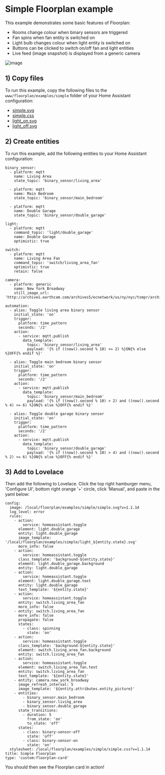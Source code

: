 # Simple Floorplan example #

This example demonstrates some basic features of Floorplan:

- Rooms change colour when binary sensors are triggered
- Fan spins when fan entity is switched on
- Light bulb changes colour when light entity is switched on
- Buttons can be clicked to switch on/off fan and light entities
- Live feed (image snapshot) is displayed from a generic camera

![image](https://user-images.githubusercontent.com/2073827/57652695-7b80b700-7613-11e9-874f-44b935b875aa.png)

## 1) Copy files

To run this example, copy the following files to the `www/floorplan/examples/simple` folder of your Home Assistant configuration:

- [simple.svg](https://raw.githubusercontent.com/pkozul/lovelace-floorplan/master/www/floorplan/examples/simple/simple.svg)
- [simple.css](https://raw.githubusercontent.com/pkozul/lovelace-floorplan/master/www/floorplan/examples/simple/simple.css)
- [light_on.svg](https://raw.githubusercontent.com/pkozul/lovelace-floorplan/master/www/floorplan/examples/simple/light_on.svg)
- [light_off.svg](https://raw.githubusercontent.com/pkozul/lovelace-floorplan/master/www/floorplan/examples/simple/light_off.svg)

## 2) Create entities

To run this example, add the following entities to your Home Assistant configuration:

```
binary_sensor:
  - platform: mqtt
    name: Living Area
    state_topic: 'binary_sensor/living_area'

  - platform: mqtt
    name: Main Bedroom
    state_topic: 'binary_sensor/main_bedroom'

  - platform: mqtt
    name: Double Garage
    state_topic: 'binary_sensor/double_garage'

light:
  - platform: mqtt
    command_topic: 'light/double_garage'
    name: Double Garage
    optimistic: true

switch:
  - platform: mqtt
    name: Living Area Fan
    command_topic: 'switch/living_area_fan'
    optimistic: true
    retain: false

camera:
  - platform: generic
    name: New York Broadway
    still_image_url: 'http://archives.earthcam.com/archives5/ecnetwork/us/ny/nyc/tsmpr/archive10/live2.jpg'

automation:
  - alias: Toggle living area binary sensor
    initial_state: 'on'
    trigger:
      platform: time_pattern
      seconds: '/2'
    action:
      - service: mqtt.publish
        data_template:
          topic: 'binary_sensor/living_area'
          payload: '{% if ((now().second % 10) <= 2) %}ON{% else %}OFF{% endif %}'

  - alias: Toggle main bedroom binary sensor
    initial_state: 'on'
    trigger:
      platform: time_pattern
      seconds: '/2'
    action:
      - service: mqtt.publish
        data_template:
          topic: 'binary_sensor/main_bedroom'
          payload: '{% if ((now().second % 10) > 2) and ((now().second % 4) <= 6) %}ON{% else %}OFF{% endif %}'

  - alias: Toggle double garage binary sensor
    initial_state: 'on'
    trigger:
      platform: time_pattern
      seconds: '/2'
    action:
      - service: mqtt.publish
        data_template:
          topic: 'binary_sensor/double_garage'
          payload: '{% if ((now().second % 10) > 4) and ((now().second % 2) <= 6) %}ON{% else %}OFF{% endif %}'
```

## 3) Add to Lovelace

Then add the following to Lovelace. Click the top right hamburger menu, 'Configure UI', bottom right orange '+' circle, click 'Manual', and paste in the yaml below:

```
config:
  image: /local/floorplan/examples/simple/simple.svg?v=1.1.14
  log_level: error
  rules:
    - action:
        service: homeassistant.toggle
      element: light.double_garage
      entity: light.double_garage
      image_template: '/local/floorplan/examples/simple/light_${entity.state}.svg'
      more_info: false
    - action:
        service: homeassistant.toggle
      class_template: 'background-${entity.state}'
      element: light.double_garage.background
      entity: light.double_garage
    - action:
        service: homeassistant.toggle
      element: light.double_garage.text
      entity: light.double_garage
      text_template: '${entity.state}'
    - action:
        service: homeassistant.toggle
      entity: switch.living_area_fan
      more_info: false
    - entity: switch.living_area_fan
      more_info: false
      propagate: false
      states:
        - class: spinning
          state: 'on'
    - action:
        service: homeassistant.toggle
      class_template: 'background-${entity.state}'
      element: switch.living_area_fan.background
      entity: switch.living_area_fan
    - action:
        service: homeassistant.toggle
      element: switch.living_area_fan.text
      entity: switch.living_area_fan
      text_template: '${entity.state}'
    - entity: camera.new_york_broadway
      image_refresh_interval: 5
      image_template: '${entity.attributes.entity_picture}'
    - entities:
        - binary_sensor.main_bedroom
        - binary_sensor.living_area
        - binary_sensor.double_garage
      state_transitions:
        - duration: 5
          from_state: 'on'
          to_state: 'off'
      states:
        - class: binary-sensor-off
          state: 'off'
        - class: binary-sensor-on
          state: 'on'
  stylesheet: /local/floorplan/examples/simple/simple.css?v=1.1.14
title: Simple Floorplan
type: 'custom:floorplan-card'
```

You should then see the Floorplan card in action!
